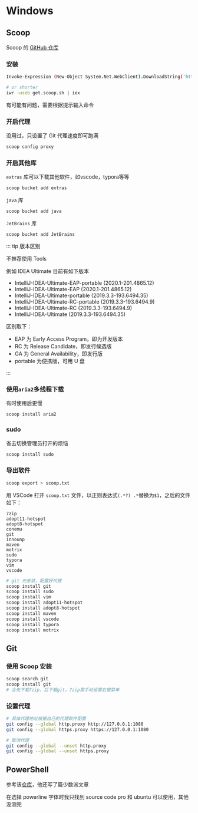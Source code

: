 # Windows

## Scoop

Scoop 的 [GitHub 仓库](https://github.com/lukesampson/scoop)

### 安装

```bash
Invoke-Expression (New-Object System.Net.WebClient).DownloadString('https://get.scoop.sh')

# or shorter
iwr -useb get.scoop.sh | iex
```

有可能有问题，需要根据提示输入命令



### 开启代理

没用过，只设置了 Git 代理速度即可跑满

```bash
scoop config proxy
```



### 开启其他库

`extras` 库可以下载其他软件，如vscode，typora等等

```bash
scoop bucket add extras
```
`java` 库

```bash
scoop bucket add java
```

`JetBrains` 库

```
scoop bucket add JetBrains
```

::: tip 版本区别

不推荐使用 Tools

例如 IDEA Ultimate 目前有如下版本

* IntelliJ-IDEA-Ultimate-EAP-portable (2020.1-201.4865.12)
* IntelliJ-IDEA-Ultimate-EAP (2020.1-201.4865.12)
* IntelliJ-IDEA-Ultimate-portable (2019.3.3-193.6494.35)
* IntelliJ-IDEA-Ultimate-RC-portable (2019.3.3-193.6494.9)
* IntelliJ-IDEA-Ultimate-RC (2019.3.3-193.6494.9)
* IntelliJ-IDEA-Ultimate (2019.3.3-193.6494.35)

区别取下：

* EAP 为 Early Access Program，即为开发版本
* RC 为 Release Candidate，即发行候选版
* GA 为 General Availability，即发行版
* portable 为便携版，可用 U 盘

:::





### 使用`aria2`多线程下载

有时使用后更慢

```bash
scoop install aria2
```



### sudo

省去切换管理员打开的烦恼

```powershell
scoop install sudo
```



### 导出软件

```bash
scoop export > scoop.txt
```

用 VSCode 打开 `scoop.txt` 文件，以正则表达式`(.*?) .*`替换为`$1`，之后的文件如下：

```
7zip
adopt11-hotspot
adopt8-hotspot
conemu
git
innounp
maven
motrix
sudo
typora
vim
vscode
```

```bash
# git 先安装，配置好代理
scoop install git
scoop install sudo
scoop install vim
scoop install adopt11-hotspot
scoop install adopt8-hotspot
scoop install maven
scoop install vscode
scoop install typora
scoop install motrix
```



## Git

### 使用 Scoop 安装

```bash
scoop search git
scoop install git
# 会先下载7zip，后下载git。7zip需手动设置右键菜单
```



### 设置代理

```bash
# 具体代理地址根据自己的代理软件配置
git config --global http.proxy http://127.0.0.1:1080
git config --global https.proxy https://127.0.0.1:1080
```

```bash
# 取消代理
git config --global --unset http.proxy
git config --global --unset https.proxy
```





## PowerShell

参考该[仓库](https://github.com/spencerwooo/dotfiles)，他还写了篇少数派文章

在选择 powerline 字体时我只找到 source code pro 和 ubuntu 可以使用，其他没测完

